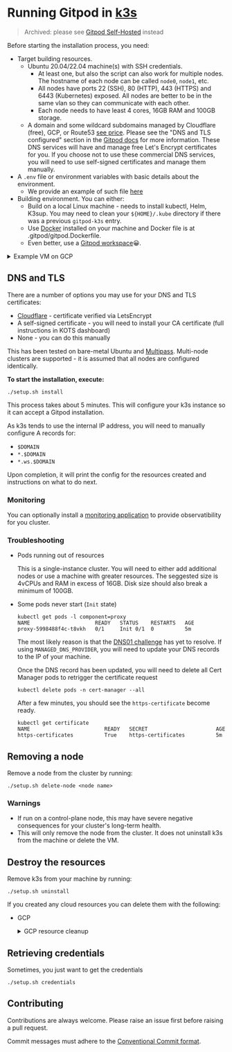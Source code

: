 # Running Gitpod in [k3s](https://k3s.io)

> Archived: please see [Gitpod Self-Hosted](https://github.com/mrsimonemms/gitpod-self-hosted) instead

Before starting the installation process, you need:

- Target building resources.
  - Ubuntu 20.04/22.04 machine(s) with SSH credentials.
    - At least one, but also the script can also work for multiple nodes. The hostname of each node can be called `node0`, `node1`, etc.
    - All nodes have ports 22 (SSH), 80 (HTTP), 443 (HTTPS) and 6443 (Kubernetes) exposed. All nodes are better to be in the same vlan so they can communicate with each other.
    - Each node needs to have least 4 cores, 16GB RAM and 100GB storage.
  - A domain and some wildcard subdomains managed by Cloudflare (free), GCP, or Route53 [see price](https://aws.amazon.com/route53/pricing/). Please see the "DNS and TLS configured" section in the [Gitpod docs](https://www.gitpod.io/docs/configure/self-hosted/latest/installing-gitpod) for more information. These DNS services will have and manage free Let's Encrypt certificates for you. If you choose not to use these commercial DNS services, you will need to use self-signed certificates and manage them manually.
- A `.env` file or environment variables with basic details about the environment.
  - We provide an example of such file [here](.env.example)
- Building environment. You can either:
  - Build on a local Linux machine - needs to install kubectl, Helm, K3sup. You may need to clean your `${HOME}/.kube` directory if there was a previous `gitpod-k3s` entry.
  - Use [Docker](https://docs.docker.com/engine/install) installed on your machine and Docker file is at .gitpod/gitpod.Dockerfile.
  - Even better, use a [Gitpod workspace](https://gitpod.io/#https://github.com/MrSimonEmms/gitpod-k3s-guide)😀.

<details>
<summary>Example VM on GCP</summary>

Create GCP VM with Ubuntu 20.04 with 4 cores, 16GB of RAM, and 100GB of storage:

```bash
gcloud compute instances create gitpod-x509 \
  --image=ubuntu-2004-focal-v20220712 \
  --image-project=ubuntu-os-cloud \
  --machine-type=n2-standard-4 \
  --boot-disk-size=100GB \
  --tags k3s
# Created [https://www.googleapis.com/compute/v1/projects/adrien-self-hosted-testing-5k4/zones/us-west1-c/instances/gitpod-k3s].
# NAME         ZONE        MACHINE_TYPE   PREEMPTIBLE  INTERNAL_IP  EXTERNAL_IP     STATUS
# gitpod-k3s  us-west1-c  n2-standard-4               10.138.0.6   169.254.87.220  RUNNING
```

A firewall rule must be added to allow the current system to connect to the Kubernetes API. As we
don't want to expose the Kubernetes API to the entire Internet this firewall rule allows the current
host to connect to the k3s VM.

**Note**: If you're using a remote workspace (such as Gitpod) you'll need to include the public IP
address the Gitpod instance as well as the public IP address of your local machine as the source ranges
of this firewall rule.

```bash
gcloud compute firewall-rules create k3s \
  --source-ranges="$(curl -s ifconfig.me)/32" \
  --allow=tcp:6443,tcp:443,tcp:80 \
  --target-tags=k3s
```

```shell
gcloud compute config-ssh
# You should now be able to use ssh/scp with your instances.
# For example, try running:
#
# ssh gitpod-k3s.us-west1-c.adrien-self-hosted-testing-5k4
```

</details>

## DNS and TLS

There are a number of options you may use for your DNS and TLS certificates:

- [Cloudflare](https://cloudflare.com) - certificate verified via LetsEncrypt
- A self-signed certificate - you will need to install your CA certificate (full instructions in KOTS dashboard)
- None - you can do this manually

This has been tested on bare-metal Ubuntu and [Multipass](https://multipass.run). Multi-node clusters
are supported - it is assumed that all nodes are configured identically.

**To start the installation, execute:**

```shell
./setup.sh install
```

This process takes about 5 minutes. This will configure your k3s instance so it can accept a Gitpod installation.

As k3s tends to use the internal IP address, you will need to manually configure A records for:

- `$DOMAIN`
- `*.$DOMAIN`
- `*.ws.$DOMAIN`

Upon completion, it will print the config for the resources created and instructions on what to do next.

### Monitoring

You can optionally install a [monitoring application](https://github.com/MrSimonEmms/gitpod-monitoring) to
provide observatibility for you cluster.

### Troubleshooting

- Pods running out of resources

  This is a single-instance cluster. You will need to either add additional nodes or use a machine with greater resources.
  The seggested size is 4vCPUs and RAM in excess of 16GB. Disk size should also break a minimum of 100GB.

- Some pods never start (`Init` state)

  ```shell
  kubectl get pods -l component=proxy
  NAME                     READY   STATUS    RESTARTS   AGE
  proxy-5998488f4c-t8vkh   0/1     Init 0/1  0          5m
  ```

  The most likely reason is that the [DNS01 challenge](https://cert-manager.io/docs/configuration/acme/dns01/) has yet to resolve. If using `MANAGED_DNS_PROVIDER`, you will need to update your DNS records to the IP of your machine.

  Once the DNS record has been updated, you will need to delete all Cert Manager pods to retrigger the certificate request

  ```shell
  kubectl delete pods -n cert-manager --all
  ```

  After a few minutes, you should see the `https-certificate` become ready.

  ```shell
  kubectl get certificate
  NAME                        READY   SECRET                      AGE
  https-certificates          True    https-certificates          5m
  ```

## Removing a node

Remove a node from the cluster by running:

```shell
./setup.sh delete-node <node name>
```

### Warnings

- If run on a control-plane node, this may have severe negative consequences for your cluster's long-term health.
- This will only remove the node from the cluster. It does not uninstall k3s from the machine or delete the VM.

## Destroy the resources

Remove k3s from your machine by running:

```shell
./setup.sh uninstall
```

If you created any cloud resources you can delete them with the following:

- GCP
  <details>
  <summary>GCP resource cleanup</summary>

  ```shell
  gcloud compute firewall-rules delete k3s --quiet
  gcloud compute instances delete gitpod-k3s --quiet
  ```

  </details>

## Retrieving credentials

Sometimes, you just want to get the credentials

```shell
./setup.sh credentials
```

## Contributing

Contributions are always welcome. Please raise an issue first before raising a pull request.

Commit messages must adhere to the [Conventional Commit format](https://www.conventionalcommits.org/en/v1.0.0/).
